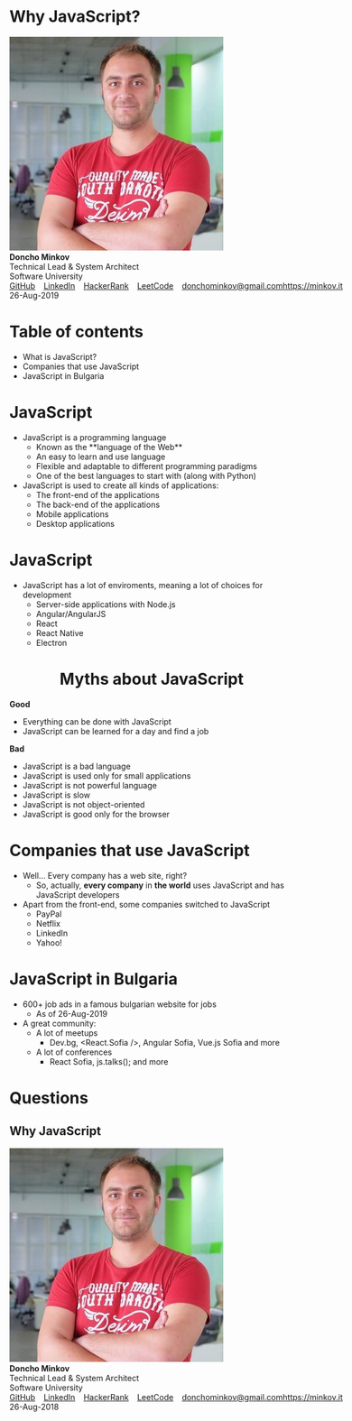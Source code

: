 <!-- slide {class="title-slide"} -->
<div class="title">
    <h1>Why JavaScript?</h1>
</div>

<div class="signature"> 
    <div class="author">
        <div class="image">
            <img src="css/imgs/doncho-minkov.jpg"/>
        </div>
        <div class="text">
            <strong>Doncho Minkov</strong>
            <div class="title-name">Technical Lead & System Architect</div>
            <div class="company">Software University</div>
            <ul class="social" style="list-style-type: none; margin: 0; padding: 0; display: flex;">
                <li>
                    <a href="https://github.com/minkov" target="_blank" class="icon github" style="margin-right: 15px">GitHub</a>
                </li>
                <li>
                    <a href="https://bg.linkedin.com/in/donchominkov"  target="_blank" class="icon linkedin" style="margin-right: 15px">LinkedIn</a>
                </li>
                <li>
                    <a href="https://www.hackerrank.com/DonchoMinkov"  target="_blank" class="icon hackerrank" style="margin-right: 15px">HackerRank</a>
                </li>
                <li>
                    <a href="https://leetcode.com/doncho/"  target="_blank" class="icon leetcode" style="margin-right: 15px">LeetCode</a>
                </li>
                <li>
                    <a href="mailto:donchominkov@gmail.com"  target="_blank" class="icon email">donchominkov@gmail.com</a>
                </li>
                <li>
                    <a href="http://minkov.it"  target="_blank" class="icon www">https://minkov.it</a>
                </li>
            </ul>
        </div>
    </div>
    <div class="date">
        26-Aug-2019
    </div>
</div>
</div>

<!-- slide -->
# Table of contents

- What is JavaScript?
- Companies that use JavaScript
- JavaScript in Bulgaria

<!-- slide -->

# JavaScript
<ul>
	<li class="fragment fade-in">
		JavaScript is a programming language
        <ul>
            <li class="fragment fade-in">
                Known as the **language of the Web**
            </li>
            <li class="fragment fade-in">
                An easy to learn and use language
            </li>
            <li class="fragment fade-in">
                Flexible and adaptable to different programming paradigms
            </li>
            <li class="fragment fade-in">
                One of the best languages to start with (along with Python)
            </li>
        </ul>
    </li>
    <li>JavaScript is used to create all kinds of applications:
        <ul>
            <li>The front-end of the applications</li>
            <li>The back-end of the applications</li>
            <li>Mobile applications</li>
            <li>Desktop applications</li>
        </ul>
    </li>
</ul>

<!-- slide -->

# JavaScript
<ul>
	<li class="fragment fade-in">
		JavaScript has a lot of enviroments, meaning a lot of choices for development
        <ul>
            <li class="fragment fade-in">
                Server-side applications with Node.js
            </li>
            <li class="fragment fade-in">
                Angular/AngularJS
            </li>
            <li class="fragment fade-in">
                React
            </li>
            <li class="fragment fade-in">
                React Native
            </li>
            <li class="fragment fade-in">
                Electron
            </li>
        </ul>
    </li>
</ul>

<!-- slide -->

<h1 style="text-align: center">Myths about JavaScript</h1>
<div class="slide-columns columns-2">
	<div class="column-1">
		<strong>Good</strong>
		<ul class="pros">
			<li>
				Everything can be done with JavaScript
			</li>
			<li>
				JavaScript can be learned for a day and find a job
			</li>
		</ul>
	</div>
	<div class="column-1">
		<strong>Bad</strong>
		<ul class="cons">
            <li>
				JavaScript is a bad language
			</li>
            <li>
				JavaScript is used only for small applications
			</li>
            <li>
				JavaScript is not powerful language
			</li>
            <li>
				JavaScript is slow
			</li>
            <li>
				JavaScript is not object-oriented
			</li>
            <li>
				JavaScript is good only for the browser
			</li>
		</ul>
	</div>
</div>

<!-- slide -->

# Companies that use JavaScript

- Well... Every company has a web site, right?
  - So, actually, **every company** in **the world** uses JavaScript and has JavaScript developers
- Apart from the front-end, some companies switched to JavaScript
  - PayPal
  - Netflix
  - LinkedIn 
  - Yahoo!

<!-- slide -->
# JavaScript in Bulgaria

- 600+ job ads in a famous bulgarian website for jobs
  - As of 26-Aug-2019
- A great community:
  - A lot of meetups
    - Dev.bg, <React.Sofia />, Angular Sofia, Vue.js Sofia and more
  - A lot of conferences
    - React Sofia, js.talks(); and more

<!-- slide {class="title-slide"} -->
<div class="title">
    <h1>Questions</h1>
</div>

<div class="title">
    <h2>Why JavaScript</h2>
</div>


<div class="signature"> 
    <div class="author">
        <div class="image">
            <img src="css/imgs/doncho-minkov.jpg"/>
        </div>
        <div class="text">
            <strong>Doncho Minkov</strong>
            <div class="title-name">Technical Lead & System Architect</div>
            <div class="company">Software University</div>
            <ul class="social" style="list-style-type: none; margin: 0; padding: 0; display: flex;">
                <li>
                    <a href="https://github.com/minkov" target="_blank" class="icon github" style="margin-right: 15px">GitHub</a>
                </li>
                <li>
                    <a href="https://bg.linkedin.com/in/donchominkov"  target="_blank" class="icon linkedin" style="margin-right: 15px">LinkedIn</a>
                </li>
                <li>
                    <a href="https://www.hackerrank.com/DonchoMinkov"  target="_blank" class="icon hackerrank" style="margin-right: 15px">HackerRank</a>
                </li>
                <li>
                    <a href="https://leetcode.com/doncho/"  target="_blank" class="icon leetcode" style="margin-right: 15px">LeetCode</a>
                </li>
                <li>
                    <a href="mailto:donchominkov@gmail.com"  target="_blank" class="icon email">donchominkov@gmail.com</a>
                </li>
                <li>
                    <a href="http://minkov.it"  target="_blank" class="icon www">https://minkov.it</a>
                </li>
            </ul>
        </div>
    </div>
    <div class="date">
        26-Aug-2018
    </div>
</div>

